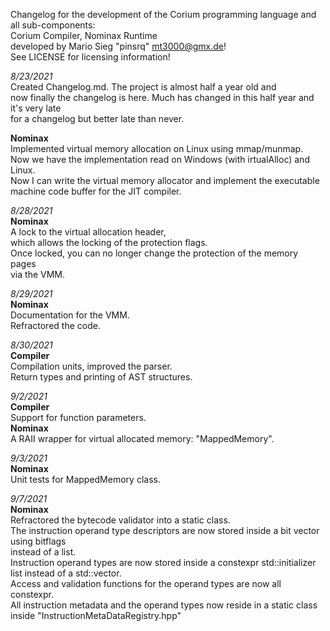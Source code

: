 Changelog for the development of the Corium programming language
and all sub-components:<br>
Corium Compiler, Nominax Runtime<br>
developed by Mario Sieg "pinsrq" mt3000@gmx.de!<br>
See LICENSE for licensing information!

*8/23/2021*<br>
Created Changelog.md. The project is almost half a year old and<br>
now finally the changelog is here. Much has changed in this half year and it's very late<br>
for a changelog but better late than never.<br>

**Nominax**<br>
Implemented virtual memory allocation on Linux using mmap/munmap.<br>
Now we have the implementation read on Windows (with irtualAlloc) and Linux.<br>
Now I can write the virtual memory allocator and implement the executable<br>
machine code buffer for the JIT compiler.<br>

*8/28/2021*<br>
**Nominax**<br>
A lock to the virtual allocation header,<br>
which allows the locking of the protection flags.<br>
Once locked, you can no longer change the protection of the memory pages<br>
via the VMM.<br>

*8/29/2021*<br>
**Nominax**<br>
Documentation for the VMM.<br>
Refractored the code.<br>

*8/30/2021*<br>
**Compiler**<br>
Compilation units, improved the parser.<br>
Return types and printing of AST structures.<br>

*9/2/2021*<br>
**Compiler**<br>
Support for function parameters.<br>
**Nominax**<br>
A RAII wrapper for virtual allocated memory: "MappedMemory".<br>

*9/3/2021*<br>
**Nominax**<br>
Unit tests for MappedMemory class.<br>

*9/7/2021*<br>
**Nominax**<br>
Refractored the bytecode validator into a static class.<br>
The instruction operand type descriptors are now stored inside a bit vector using bitflags<br>
instead of a list.<br>
Instruction operand types are now stored inside a constexpr std::initializer list instead of a std::vector.<br>
Access and validation functions for the operand types are now all constexpr.<br>
All instruction metadata and the operand types now reside in a static class inside "InstructionMetaDataRegistry.hpp"<br>

